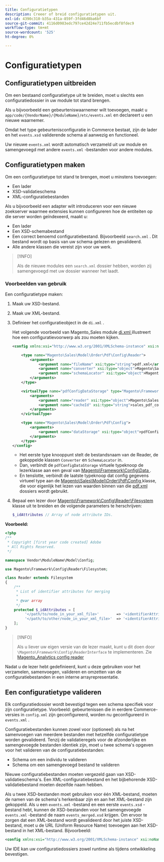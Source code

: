 ```yaml
---
title: Configuratietypen
description: Creeer of breid configuratietypen uit.
exl-id: 4390c310-b35a-431a-859f-3fd46d8ba6bf
source-git-commit: 4116d0983edc797ce42d24e711fb5ecdbf8fdec9
workflow-type: tm+mt
source-wordcount: '525'
ht-degree: 0%

---
```


# Configuratietypen

## Configuratietypen uitbreiden

Om een bestaand configuratietype uit te breiden, moet u slechts een configuratiedossier in uw module tot stand brengen.

Als u bijvoorbeeld een gebeurteniswaarnemer wilt toevoegen, maakt u `app/code/{VendorName}/{ModuleName}/etc/events.xml` en declareert u een nieuwe waarnemer.

Omdat het type gebeurtenisconfiguratie in Commerce bestaat, zijn de lader en het `events.xsd` validerende schema al aanwezig en functioneel.

Uw nieuwe `events.xml` wordt automatisch verzameld uit uw module en samengevoegd met andere `events.xml` -bestanden voor andere modules.

## Configuratietypen maken

Om een configuratietype tot stand te brengen, moet u minstens toevoegen:

- Een lader
- XSD-validatieschema
- XML-configuratiebestanden

Als u bijvoorbeeld een adapter wilt introduceren voor een nieuwe zoekserver waarmee extensies kunnen configureren hoe de entiteiten op die server worden geïndexeerd, maakt u:

- Een lader
- Een XSD-schemabestand
- Een correct benoemd configuratiebestand. Bijvoorbeeld `search.xml` . Dit bestand wordt op basis van uw schema gelezen en gevalideerd.
- Alle andere klassen die vereist zijn voor uw werk.

>[!INFO]
>
>Als de nieuwe modules een `search.xml` dossier hebben, worden zij samengevoegd met uw dossier wanneer het laadt.

### Voorbeelden van gebruik

Een configuratietype maken:

1. Maak uw XSD-bestand.
1. Maak uw XML-bestand.
1. Definieer het configuratieobject in de `di.xml` .

   Het volgende voorbeeld van Magento_Sales module [ di.xml ](https://github.com/magento/magento2/blob/2.4/app/code/Magento/Sales/etc/di.xml) illustreert hoe een configuratievoorwerp als zou moeten kijken.

   ```xml
   <config xmlns:xsi="http://www.w3.org/2001/XMLSchema-instance" xsi:noNamespaceSchemaLocation="urn:magento:framework:ObjectManager/etc/config.xsd">
   
       <type name="Magento\Sales\Model\Order\Pdf\Config\Reader">
           <arguments>
               <argument name="fileName" xsi:type="string">pdf.xml</argument>
               <argument name="converter" xsi:type="object">Magento\Sales\Model\Order\Pdf\Config\Converter</argument>
               <argument name="schemaLocator" xsi:type="object">Magento\Sales\Model\Order\Pdf\Config\SchemaLocator</argument>
           </arguments>
       </type>
   
       <virtualType name="pdfConfigDataStorage" type="Magento\Framework\Config\Data">
           <arguments>
               <argument name="reader" xsi:type="object">Magento\Sales\Model\Order\Pdf\Config\Reader</argument>
               <argument name="cacheId" xsi:type="string">sales_pdf_config</argument>
           </arguments>
       </virtualType>
   
       <type name="Magento\Sales\Model\Order\Pdf\Config">
           <arguments>
               <argument name="dataStorage" xsi:type="object">pdfConfigDataStorage</argument>
           </arguments>
       </type>
   </config>
   ```

   - Het eerste type knooppunt stelt de bestandsnaam van de Reader, de gekoppelde klassen `Converter` en `SchemaLocator` in.
   - Dan, verbindt de `pdfConfigDataStorage` virtuele typeknoop de lezerklasse aan een geval van [ Magento\Framework\Config\Data ](https://github.com/magento/magento2/blob/2.4/lib/internal/Magento/Framework/Config/Data.php).
   - En tenslotte, verbindt de laatste typeknoop dat config gegevens virtueel type aan de [ Magento\Sales\Model\Order\Pdf\Config ](https://github.com/magento/magento2/blob/2.4/app/code/Magento/Sales/Model/Order/Pdf/Config.php) klasse, die voor eigenlijk het lezen van waarden binnen van die [ pdf.xml ](https://github.com/magento/magento2/blob/2.4/app/code/Magento/Sales/etc/pdf.xml) dossiers wordt gebruikt.

1. Bepaal een lezer door [ Magento\Framework\Config\Reader\Filesystem ](https://github.com/magento/magento2/blob/2.4/lib/internal/Magento/Framework/Config/Reader/Filesystem.php) klasse uit te breiden en de volgende parameters te herschrijven:

   ```php
   $_idAttributes // Array of node attribute IDs.
   ```

**Voorbeeld:**

```php
<?php
/**
 * Copyright [first year code created] Adobe
 * All Rights Reserved.
 */

namespace Vendor\ModuleName\Model\Config;

use Magento\Framework\Config\Reader\Filesystem;

class Reader extends Filesystem
{
    /**
     * List of identifier attributes for merging
     *
     * @var array
     */
    protected $_idAttributes = [
         '</path/to/node_in_your_xml_file>'        => '<identifierAttributeName>',
         '</path/to/other/node_in_your_xml_file>'  => '<identifierAttributeName>',
    ];
}
```

>[!INFO]
>
>Als u liever uw eigen versie van de lezer maakt, kunt u dit doen door `\Magento\Framework\Config\ReaderInterface` te implementeren. Zie [ Magento_Analytics config reader ](https://github.com/magento/magento2/blob/2.4/app/code/Magento/Analytics/ReportXml/Config/Reader.php)

Nadat u de lezer hebt gedefinieerd, kunt u deze gebruiken voor het verzamelen, samenvoegen, valideren en omzetten van de configuratiebestanden in een interne arrayrepresentatie.

## Een configuratietype valideren

Elk configuratiedossier wordt bevestigd tegen een schema specifiek voor zijn configuratietype. Voorbeeld: gebeurtenissen die in eerdere Commerce-versies in `config.xml` zijn geconfigureerd, worden nu geconfigureerd in `events.xml` .

Configuratiebestanden kunnen zowel voor (optioneel) als na het samenvoegen van meerdere bestanden met hetzelfde configuratietype worden gevalideerd. Tenzij de validatieregels voor de afzonderlijke en samengevoegde bestanden identiek zijn, moet u twee schema&#39;s opgeven voor het valideren van de configuratiebestanden:

- Schema om een individu te valideren
- Schema om een samengevoegd bestand te valideren

Nieuwe configuratiebestanden moeten vergezeld gaan van XSD-validatieschema&#39;s. Een XML-configuratiebestand en het bijbehorende XSD-validatiebestand moeten dezelfde naam hebben.

Als u twee XSD-bestanden moet gebruiken voor één XML-bestand, moeten de namen van de schema&#39;s herkenbaar zijn en aan het XML-bestand zijn gekoppeld.
Als u een `events.xml` -bestand en een eerste `events.xsd` -bestand hebt, kunnen de XSD-bestanden voor het samengevoegde `events.xml` -bestand de naam `events_merged.xsd` krijgen.
Om ervoor te zorgen dat een XML-bestand wordt gevalideerd door het juiste XSD-bestand, moet u de URL (Uniform Resource Name) toevoegen aan het XSD-bestand in het XML-bestand. Bijvoorbeeld:

```xml
<config xmlns:xsi="http://www.w3.org/2001/XMLSchema-instance" xsi:noNamespaceSchemaLocation="urn:magento:framework:ObjectManager:etc/config.xsd">
```

Uw IDE kan uw configuratiedossiers zowel runtime als tijdens ontwikkeling bevestigen.
